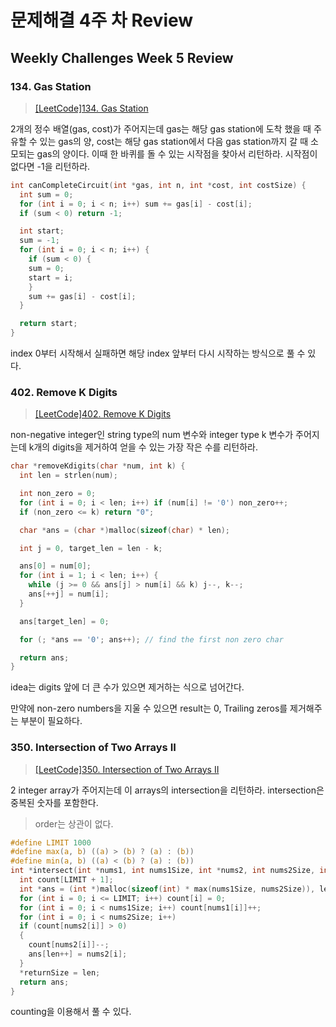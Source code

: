 # 문제해결 4주 차 Review

## Weekly Challenges Week 5 Review

### 134. Gas Station

> [[LeetCode]134. Gas Station](https://leetcode.com/problems/gas-station/)

2개의 정수 배열(gas, cost)가 주어지는데 gas는 해당 gas station에 도착 했을 때 주유할 수 있는 gas의 양, cost는 해당 gas station에서 다음 gas station까지 갈 때 소모되는 gas의 양이다. 이때 한 바퀴를 돌 수 있는 시작점을 찾아서 리턴하라. 시작점이 없다면 -1을 리턴하라.

``` c
int canCompleteCircuit(int *gas, int n, int *cost, int costSize) {
  int sum = 0;
  for (int i = 0; i < n; i++) sum += gas[i] - cost[i];
  if (sum < 0) return -1;

  int start;
  sum = -1;
  for (int i = 0; i < n; i++) {
    if (sum < 0) {
    sum = 0;
    start = i;
    }
    sum += gas[i] - cost[i];
  }

  return start;
}
```

index 0부터 시작해서 실패하면 해당 index 앞부터 다시 시작하는 방식으로 풀 수 있다.

### 402. Remove K Digits

> [[LeetCode]402. Remove K Digits](https://leetcode.com/problems/remove-k-digits/)

non-negative integer인 string type의 num 변수와 integer type k 변수가 주어지는데 k개의 digits을 제거하여 얻을 수 있는 가장 작은 수를 리턴하라.

``` c
char *removeKdigits(char *num, int k) {
  int len = strlen(num);

  int non_zero = 0;
  for (int i = 0; i < len; i++) if (num[i] != '0') non_zero++;
  if (non_zero <= k) return "0";

  char *ans = (char *)malloc(sizeof(char) * len);

  int j = 0, target_len = len - k;

  ans[0] = num[0];
  for (int i = 1; i < len; i++) {
    while (j >= 0 && ans[j] > num[i] && k) j--, k--; 
    ans[++j] = num[i];
  }

  ans[target_len] = 0;

  for (; *ans == '0'; ans++); // find the first non zero char

  return ans;
}
```

idea는 digits 앞에 더 큰 수가 있으면 제거하는 식으로 넘어간다.

만약에 non-zero numbers을 지울 수 있으면 result는 0, Trailing zeros를 제거해주는 부분이 필요하다.

### 350. Intersection of Two Arrays II

> [[LeetCode]350. Intersection of Two Arrays II](https://leetcode.com/problems/intersection-of-two-arrays-ii/)

2 integer array가 주어지는데 이 arrays의 intersection을 리턴하라. intersection은 중복된 숫자를 포함한다.

> order는 상관이 없다.

``` c
#define LIMIT 1000
#define max(a, b) ((a) > (b) ? (a) : (b))
#define min(a, b) ((a) < (b) ? (a) : (b))
int *intersect(int *nums1, int nums1Size, int *nums2, int nums2Size, int *returnSize) {
  int count[LIMIT + 1];
  int *ans = (int *)malloc(sizeof(int) * max(nums1Size, nums2Size)), len = 0;
  for (int i = 0; i <= LIMIT; i++) count[i] = 0;
  for (int i = 0; i < nums1Size; i++) count[nums1[i]]++;
  for (int i = 0; i < nums2Size; i++)
  if (count[nums2[i]] > 0)
  {
    count[nums2[i]]--;
    ans[len++] = nums2[i];
  }
  *returnSize = len;
  return ans;
}

```

counting을 이용해서 풀 수 있다.

